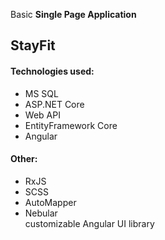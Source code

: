 Basic <strong>Single Page Application</strong>
<h2>StayFit</h2>
<h4>Technologies used:</h4>
<ul>
  <li>MS SQL</li>
  <li>ASP.NET Core</li>
  <li>Web API</li>
  <li>EntityFramework Core</li>
  <li>Angular</li>
</ul>
<h4>Other:</h4>
<ul>
  <li>RxJS</li>
  <li>SCSS</li>
  <li>AutoMapper</li>
  <li>Nebular</li><span>customizable Angular UI library</span>
  
